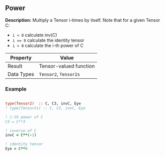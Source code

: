 ## Power

**Description:** Multiply a Tensor i-times by itself. Note that for a given Tensor C:
- `i < 0` calculate inv(C)
- `i == 0` calculate the identity tensor
- `i > 0` calculate the i-th power of C

| Property   | Value                  |
| ---        | ---                    |
| Result     | Tensor-valued function |
| Data Types | `Tensor2`, `Tensor2s`  |

### Example

```fortran

type(Tensor2)  :: C, C3, invC, Eye
! type(Tensor2s) :: C, C3, invC, Eye

! i-th power of C
C3 = C**3

! inverse of C
invC = C**(-1)

! identity tensor
Eye = C**0
```

